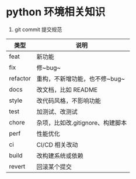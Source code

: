 # python 环境相关知识

1. git commit 提交规范

| 类型       | 说明                            |
| -------- | ----------------------------- |
| feat     | 新功能                           |
| fix      | 修~bug~                        |
| refactor | 重构，不新增功能，也不修~bug~          |
| docs     | 改文档，比如 README              |
| style    | 改代码风格，不影响功能                   |
| test     | 加测试、改测试                      |
| chore    | 杂项，比如改.gitignore、构建脚本         |
| perf     | 性能优化                          |
| ci       | CI/CD 相关改动                    |
| build    | 改构建系统或依赖                      |
| revert   | 回滚某个提交                        |